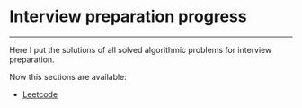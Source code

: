 # Interview preparation progress
---
Here I put the solutions of all solved algorithmic problems for interview preparation.  

Now this sections are available:
- [Leetcode](https://github.com/vklyukin/interview_prep/tree/main/leetcode)
